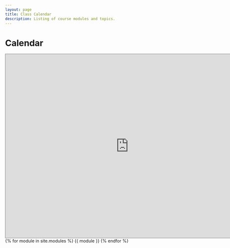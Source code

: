 ```yaml
---
layout: page
title: Class Calendar
description: Listing of course modules and topics.
---
```


# Calendar
<iframe src="https://calendar.google.com/calendar/embed?height=600&wkst=1&bgcolor=%23ffffff&ctz=Pacific%2FHonolulu&src=bW9tcDA4cHBzNDU3bThybHYxbTM4ZTZhMjhAZ3JvdXAuY2FsZW5kYXIuZ29vZ2xlLmNvbQ&color=%23D50000" style="border:solid 1px #777" width="800" height="600" frameborder="0" scrolling="no"></iframe>
{% for module in site.modules %}
{{ module }}
{% endfor %}
